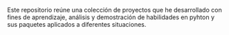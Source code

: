 Este repositorio reúne una colección de proyectos que he desarrollado con fines de aprendizaje, análisis y demostración de habilidades en pyhton y sus paquetes aplicados a diferentes situaciones.
